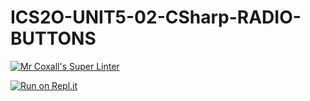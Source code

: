 # ICS2O-UNIT5-02-CSharp-RADIO-BUTTONS

[![Mr Coxall's Super Linter](https://github.com/Alex-Nelson-1/ICS2O-UNIT5-02-CSharp-RADIO-BUTTONS/workflows/Mr%20Coxall's%20Super%20Linter/badge.svg)](https://github.com/Alex-Nelson-1/ICS2O-UNIT5-02-CSharp-RADIO-BUTTONS/actions/)

[![Run on Repl.it](https://repl.it/badge/github/Alex-Nelson-1/ICS2O-UNIT5-02-CSharp-RADIO-BUTTONS)](https://repl.it/github/Alex-Nelson-1/ICS2O-UNIT5-02-CSharp-RADIO-BUTTONS)

